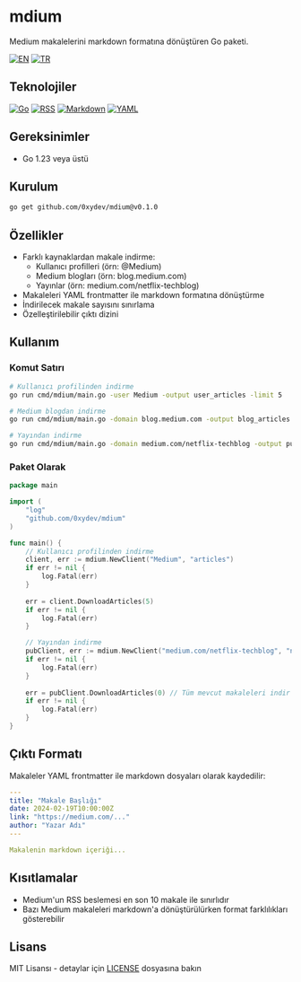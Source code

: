 # mdium

Medium makalelerini markdown formatına dönüştüren Go paketi.

[![EN](https://img.shields.io/badge/lang-EN-blue.svg)](README.md)
[![TR](https://img.shields.io/badge/lang-TR-red.svg)](README_TR.md)

## Teknolojiler

[![Go](https://img.shields.io/badge/go-1.23-00ADD8.svg?style=flat&logo=go)](https://go.dev/)
[![RSS](https://img.shields.io/badge/RSS-Feed-FFA500.svg?style=flat&logo=rss)](https://en.wikipedia.org/wiki/RSS)
[![Markdown](https://img.shields.io/badge/Markdown-000000.svg?style=flat&logo=markdown)](https://daringfireball.net/projects/markdown/)
[![YAML](https://img.shields.io/badge/YAML-CB171E.svg?style=flat&logo=yaml)](https://yaml.org/)

## Gereksinimler
- Go 1.23 veya üstü

## Kurulum
```bash
go get github.com/0xydev/mdium@v0.1.0
```

## Özellikler
- Farklı kaynaklardan makale indirme:
  - Kullanıcı profilleri (örn: @Medium)
  - Medium blogları (örn: blog.medium.com)
  - Yayınlar (örn: medium.com/netflix-techblog)
- Makaleleri YAML frontmatter ile markdown formatına dönüştürme
- İndirilecek makale sayısını sınırlama
- Özelleştirilebilir çıktı dizini

## Kullanım

### Komut Satırı
```bash
# Kullanıcı profilinden indirme
go run cmd/mdium/main.go -user Medium -output user_articles -limit 5

# Medium blogdan indirme
go run cmd/mdium/main.go -domain blog.medium.com -output blog_articles -limit 3

# Yayından indirme
go run cmd/mdium/main.go -domain medium.com/netflix-techblog -output pub_articles
```

### Paket Olarak
```go
package main

import (
    "log"
    "github.com/0xydev/mdium"
)

func main() {
    // Kullanıcı profilinden indirme
    client, err := mdium.NewClient("Medium", "articles")
    if err != nil {
        log.Fatal(err)
    }
    
    err = client.DownloadArticles(5)
    if err != nil {
        log.Fatal(err)
    }

    // Yayından indirme
    pubClient, err := mdium.NewClient("medium.com/netflix-techblog", "netflix_articles")
    if err != nil {
        log.Fatal(err)
    }
    
    err = pubClient.DownloadArticles(0) // Tüm mevcut makaleleri indir
    if err != nil {
        log.Fatal(err)
    }
}
```

## Çıktı Formatı
Makaleler YAML frontmatter ile markdown dosyaları olarak kaydedilir:
```yaml
---
title: "Makale Başlığı"
date: 2024-02-19T10:00:00Z
link: "https://medium.com/..."
author: "Yazar Adı"
---

Makalenin markdown içeriği...
```

## Kısıtlamalar
- Medium'un RSS beslemesi en son 10 makale ile sınırlıdır
- Bazı Medium makaleleri markdown'a dönüştürülürken format farklılıkları gösterebilir

## Lisans
MIT Lisansı - detaylar için [LICENSE](LICENSE) dosyasına bakın 